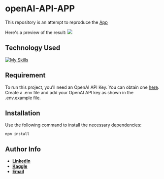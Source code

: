 # openAI-API-APP

This repository is an attempt to reproduce the [App](https://www.reddit.com/r/ChatGPT/comments/11jg7rf/i_made_a_web_building_tool_powered_by_openais/)

Here's a preview of the result:
![](assets/video.gif)


## Technology Used 

[![My Skills](https://skillicons.dev/icons?i=js,css,nodejs,react,vscode)](https://skillicons.dev) 


## Requirement

To run this project, you'll need an OpenAI API Key. You can obtain one [here](https://platform.openai.com/account/api-keys). Create a .env file and add your OpenAI API key as shown in the .env.example file. 

## Installation
Use the following command to install the necessary dependencies:
```
npm install
```


## Author Info
- [**LinkedIn**](https://www.linkedin.com/in/liubov-sobolevskaya/)
- [**Kaggle**](https://www.kaggle.com/lyubovsobolevskaya)
- [**Email**](mailto:lubava39@gmail.com)
